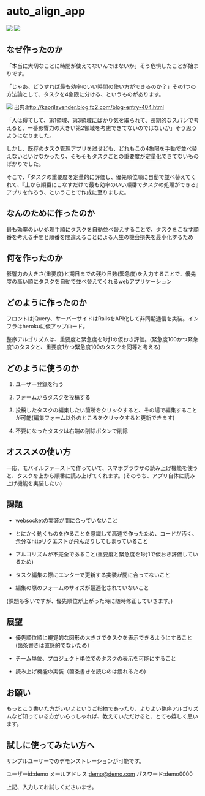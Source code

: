 # auto_align_app

![](https://i.gyazo.com/4279d497a4c0810f346cd7edf06a2121.gif)
![](https://i.gyazo.com/d0dcc327659e2fec59e8f3ed889314d3.gif)

## なぜ作ったのか
「本当に大切なことに時間が使えてないんではないか」そう危惧したことが始まりです。

「じゃあ、どうすれば最も効率のいい時間の使い方ができるのか？」その1つの方法論として、タスクを4象限に分ける、というものがあります。

![](https://blog-imgs-42.fc2.com/k/a/o/kaorilavender/Image_20140116111333df8.png)
出典:http://kaorilavender.blog.fc2.com/blog-entry-404.html

「人は得てして、第1領域、第3領域にばかり気を取られて、長期的なスパンで考えると、一番影響力の大きい第2領域を考慮できてないのではないか」そう思うようになりました。

しかし、既存のタスク管理アプリを試せども、どれもこの4象限を手動で並べ替えないといけなかったり、そもそもタスクごとの重要度が定量化できてないものばかりでした。

そこで、「タスクの重要度を定量的に評価し、優先順位順に自動で並べ替えてくれて、『上から順番にこなすだけで最も効率のいい順番でタスクの処理ができる』アプリを作ろう、ということで作成に至りました。

## なんのために作ったのか
最も効率のいい処理手順にタスクを自動並べ替えすることで、タスクをこなす順番を考える手間と順番を間違えることによる人生の機会損失を最小化するため

## 何を作ったのか
影響力の大きさ(重要度)と期日までの残り日数(緊急度)を入力することで、優先度の高い順にタスクを自動で並べ替えてくれるwebアプリケーション

## どのように作ったのか
フロントはjQuery、サーバーサイドはRailsをAPI化して非同期通信を実装。インフラはherokuに仮アップロード。

整序アルゴリズムは、重要度と緊急度を1対1の仮おき評価。(緊急度100かつ緊急度1のタスクと、重要度1かつ緊急度100のタスクを同等と考える)

## どのように使うのか
1. ユーザー登録を行う

2. フォームからタスクを投稿する

3. 投稿したタスクの編集したい箇所をクリックすると、その場で編集することが可能(編集フォーム以外のところをクリックすると更新できます)

4. 不要になったタスクは右端の削除ボタンで削除 

## オススメの使い方
一応、モバイルファーストで作っていて、スマホブラウザの読み上げ機能を使うと、タスクを上から順番に読み上げてくれます。(そのうち、アプリ自体に読み上げ機能を実装したい)

## 課題
- websocketの実装が間に合っていないこと

- とにかく動くものを作ることを意識して高速で作ったため、コードが汚く、余分なhttpリクエストが飛んだりしてしまっていること

- アルゴリズムが不完全であること(重要度と緊急度を1対1で仮おき評価しているため)

- タスク編集の際にエンターで更新する実装が間に合ってないこと

- 編集の際のフォームのサイズが最適化されていないこと

(課題も多いですが、優先順位が上がった時に随時修正していきます。)

## 展望
- 優先順位順に視覚的な図形の大きさでタスクを表示できるようにすること(箇条書きは直感的でないため）

- チーム単位、プロジェクト単位でのタスクの表示を可能にすること

- 読み上げ機能の実装（箇条書きを読むのは疲れるため)

## お願い
もっとこう書いた方がいいよというご指摘であったり、よりよい整序アルゴリズムなど知っている方がいらっしゃれば、教えていただけると、とても嬉しく思います。

## 試しに使ってみたい方へ

サンプルユーザーでのデモンストレーションが可能です。

ユーザーid:demo
メールアドレス:demo@demo.com
パスワード:demo0000

上記、入力してお試しくださいませ。
